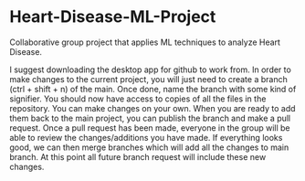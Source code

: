 # Heart-Disease-ML-Project
Collaborative group project that applies ML techniques to analyze Heart Disease.


I suggest downloading the desktop app for github to work from. 
In order to make changes to the current project, you will just need to create a branch (ctrl + shift + n) of the main.
Once done, name the branch with some kind of signifier. You should now have access to copies of all the files in the repository.
You can make changes on your own. When you are ready to add them back to the main project, you can publish the branch and make a pull request.
Once a pull request has been made, everyone in the group will be able to review the changes/additions you have made. If everything looks good,
we can then merge branches which will add all the changes to main branch. At this point all future branch request will include these new changes.
